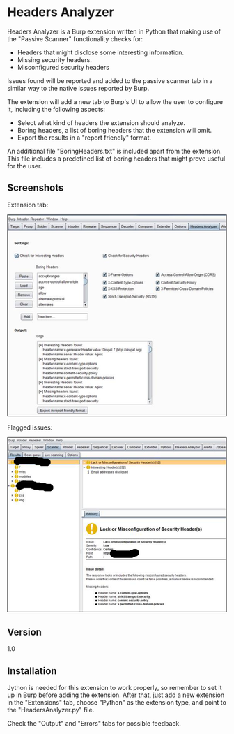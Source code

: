 Headers Analyzer
================

Headers Analyzer is a Burp extension written in Python that making use of the "Passive Scanner" functionality checks for:

  - Headers that might disclose some interesting information. 
  - Missing security headers.
  - Misconfigured security headers

Issues found will be reported and added to the passive scanner tab in a similar way to the native issues reported by Burp.

The extension will add a new tab to Burp's UI to allow the user to configure it, including the following aspects:

  - Select what kind of headers the extension should analyze.
  - Boring headers, a list of boring headers that the extension will omit.
  - Export the results in a "report friendly" format.

An additional file "BoringHeaders.txt" is included apart from the extension. This file includes a predefined list of boring headers that might prove useful for the user. 

Screenshots
-----------
Extension tab:

![Alt text](/Screenshots/1.jpg?raw=true "Extension Tab")

Flagged issues:

![Alt text](/Screenshots/2.jpg?raw=true "Flagged Issues")


Version
-------

1.0


Installation
--------------

Jython is needed for this extension to work properly, so remember to set it up in Burp before adding the extension.
After that, just add a new extension in the "Extensions" tab, choose "Python" as the extension type, and point to the "HeadersAnalyzer.py" file.

Check the "Output" and "Errors" tabs for possible feedback.
